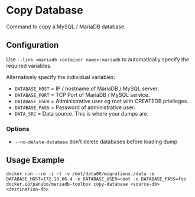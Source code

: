 # Copy Database

Command to copy a MySQL / MariaDB database.

## Configuration

Use `--link <mariadb container name>:mariadb` to automatically specify the required variables.

Alternatively specify the individual variables:

- `DATABASE_HOST` = IP / hostname of MariaDB / MySQL server.
- `DATABASE_PORT` = TCP Port of MariaDB / MySQL service.
- `DATABASE_USER` = Administrative user eg root with CREATEDB privileges.
- `DATABASE_PASS` = Password of administrative user.
- `DATA_SRC` = Data source. This is where your dumps are.

### Options

- `--no-delete-database` don't delete databases before loading dump

## Usage Example

```docker run --rm -i -t -v /mnt/data00/migrations:/data -e DATABASE_HOST=172.19.66.4 -e DATABASE_USER=root -e DATABASE_PASS=foo docker.io/panubo/mariadb-toolbox copy-database <source-db> <destination-db>```
